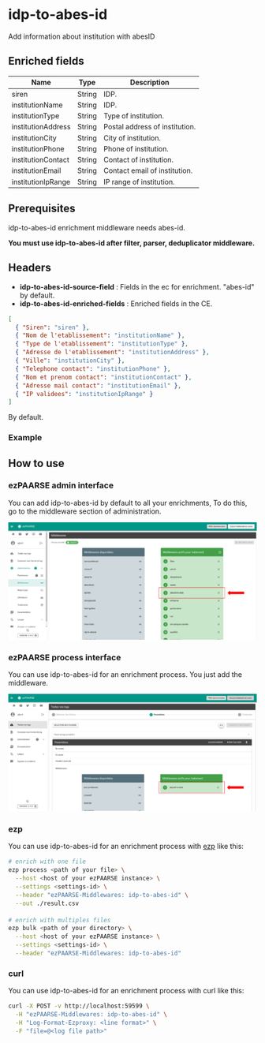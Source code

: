 # idp-to-abes-id

Add information about institution with abesID

## Enriched fields

| Name | Type | Description |
| --- | --- | --- |
| siren | String | IDP. |
| institutionName | String | IDP. |
| institutionType | String | Type of institution. |
| institutionAddress | String | Postal address of institution. |
| institutionCity | String | City of institution. |
| institutionPhone | String | Phone of institution. |
| institutionContact | String | Contact of institution. |
| institutionEmail | String | Contact email of institution. |
| institutionIpRange | String | IP range of institution. |

## Prerequisites

idp-to-abes-id enrichment middleware needs abes-id.

**You must use idp-to-abes-id after filter, parser, deduplicator middleware.**

## Headers

+ **idp-to-abes-id-source-field** : Fields in the ec for enrichment. "abes-id" by default.
+ **idp-to-abes-id-enriched-fields** : Enriched fields in the CE.
```json
[
  { "Siren": "siren" },
  { "Nom de l'etablissement": "institutionName" },
  { "Type de l'etablissement": "institutionType" },
  { "Adresse de l'etablissement": "institutionAddress" },
  { "Ville": "institutionCity" },
  { "Telephone contact": "institutionPhone" },
  { "Nom et prenom contact": "institutionContact" },
  { "Adresse mail contact": "institutionEmail" },
  { "IP validees": "institutionIpRange" }
]
```
By default.

### Example

## How to use

### ezPAARSE admin interface

You can add idp-to-abes-id by default to all your enrichments, To do this, go to the middleware section of administration.

![image](./docs/admin-interface.png)

### ezPAARSE process interface

You can use idp-to-abes-id for an enrichment process. You just add the middleware.

![image](./docs/process-interface.png)

### ezp

You can use idp-to-abes-id for an enrichment process with [ezp](https://github.com/ezpaarse-project/node-ezpaarse) like this:

```bash
# enrich with one file
ezp process <path of your file> \
  --host <host of your ezPAARSE instance> \
  --settings <settings-id> \
  --header "ezPAARSE-Middlewares: idp-to-abes-id" \
  --out ./result.csv

# enrich with multiples files
ezp bulk <path of your directory> \
  --host <host of your ezPAARSE instance> \
  --settings <settings-id> \
  --header "ezPAARSE-Middlewares: idp-to-abes-id" 

```

### curl

You can use idp-to-abes-id for an enrichment process with curl like this:

```bash
curl -X POST -v http://localhost:59599 \
  -H "ezPAARSE-Middlewares: idp-to-abes-id" \
  -H "Log-Format-Ezproxy: <line format>" \
  -F "file=@<log file path>"

```